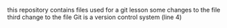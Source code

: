 this repository contains files used for a git lesson
some changes to the file
third change to the file
Git is a version control system (line 4)